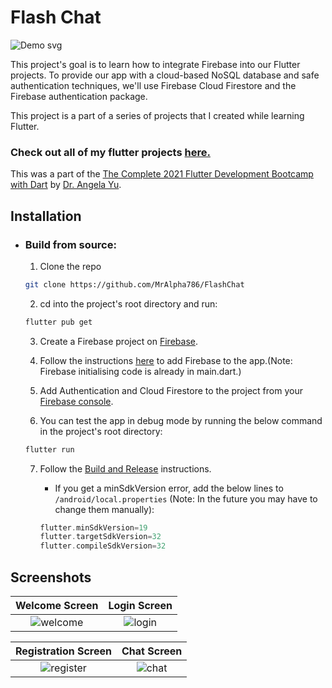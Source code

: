 # Flash Chat

![Demo svg](/../images/screenshots/demo.gif?raw=true)

This project's goal is to learn how to integrate Firebase into our Flutter projects. To provide our app with a cloud-based NoSQL database and safe authentication techniques, we'll use Firebase Cloud Firestore and the Firebase authentication package.

This project is a part of a series of projects that I created while learning Flutter.

### Check out all of my flutter projects [here.](https://github.com/MrAlpha786/flutter_projects)

This was a part of the [The Complete 2021 Flutter Development Bootcamp with Dart](https://www.udemy.com/course/flutter-bootcamp-with-dart/) by [Dr. Angela Yu](https://www.udemy.com/user/4b4368a3-b5c8-4529-aa65-2056ec31f37e/).

## Installation

- ### Build from source:

  1. Clone the repo

  ```sh
  git clone https://github.com/MrAlpha786/FlashChat
  ```

  2. cd into the project's root directory and run:

  ```sh
  flutter pub get
  ```

  3. Create a Firebase project on [Firebase](https://console.firebase.google.com).

  4. Follow the instructions [here](https://firebase.google.com/docs/flutter/setup?platform=android) to add Firebase to the app.(Note: Firebase initialising code is already in main.dart.)

  5. Add Authentication and Cloud Firestore to the project from your [Firebase console](https://console.firebase.google.com).

  6. You can test the app in debug mode by running the below command in the project's root directory:

  ```sh
  flutter run
  ```

  7. Follow the [Build and Release](https://docs.flutter.dev/deployment/android) instructions.

     - If you get a minSdkVersion error, add the below lines to `/android/local.properties` (Note: In the future you may have to change them manually):

     ```groovy
     flutter.minSdkVersion=19
     flutter.targetSdkVersion=32
     flutter.compileSdkVersion=32
     ```

## Screenshots

|                     Welcome Screen                      |                    Login Screen                     |
| :-----------------------------------------------------: | :-------------------------------------------------: |
| ![welcome](/../images/screenshots/welcome.png?raw=true) | ![login](/../images/screenshots/login.png?raw=true) |

|                      Registration Screen                      |                    Chat Screen                    |
| :-----------------------------------------------------------: | :-----------------------------------------------: |
| ![register](/../images/screenshots/registration.png?raw=true) | ![chat](/../images/screenshots/chat.png?raw=true) |
